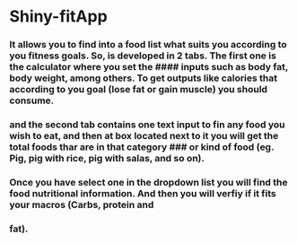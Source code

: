 # Shiny-fitApp

### It allows you to find into a food list what suits you according to you fitness goals. So, is developed in 2 tabs. The first one is the calculator where you set the #### inputs such as body fat, body weight, among others. To get outputs like calories that according to you goal (lose fat or gain muscle)  you should consume. 


### and the second tab contains one text input to fin any food you wish to eat, and then at box located next to it you will get the total foods thar are in that category ### or kind of food (eg. Pig, pig with rice, pig with salas, and so on).
### Once you have select one in the dropdown list you will find the food nutritional information. And then you will verfiy if it fits your macros (Carbs, protein and
### fat).

